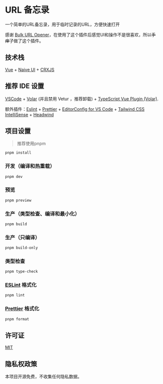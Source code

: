 # URL 备忘录

一个简单的URL备忘录，用于临时记录的URL，方便快速打开

感谢 [Bulk URL Opener](https://github.com/EuanRiggans/BulkURLOpener)，在使用了这个插件后感觉UI和操作不是很喜欢，所以~~手痒了~~做了这个插件。

## 技术栈

[Vue](https://vuejs.org/) + [Naive UI](https://www.naiveui.com/) + [CRXJS](https://crxjs.dev/vite-plugin/)

## 推荐 IDE 设置

[VSCode](https://code.visualstudio.com/) + [Volar](https://marketplace.visualstudio.com/items?itemName=Vue.volar) (并且禁用 Vetur ，推荐卸载) + [TypeScript Vue Plugin (Volar)](https://marketplace.visualstudio.com/items?itemName=Vue.vscode-typescript-vue-plugin).

额外插件：[Eslint](https://marketplace.visualstudio.com/items?itemName=dbaeumer.vscode-eslint) + [Prettier](https://marketplace.visualstudio.com/items?itemName=esbenp.prettier-vscode) + [EditorConfig for VS Code](https://marketplace.visualstudio.com/items?itemName=EditorConfig.EditorConfig) + [Tailwind CSS IntelliSense](https://marketplace.visualstudio.com/items?itemName=bradlc.vscode-tailwindcss) + [Headwind](https://marketplace.visualstudio.com/items?itemName=heybourn.headwind)

## 项目设置

> 推荐使用pnpm

```sh
pnpm install
```

### 开发（编译和热重载）

```sh
pnpm dev
```

### 预览

```sh
pnpm preview
```

### 生产（类型检查、编译和最小化）

```sh
pnpm build
```

### 生产（只编译）

```sh
pnpm build-only
```

### 类型检查

```sh
pnpm type-check
```

### [ESLint](https://eslint.org/) 格式化

```sh
pnpm lint
```

### [Prettier](https://prettier.io/) 格式化

```sh
pnpm format
```

## 许可证

[MIT](https://opensource.org/licenses/MIT)

## 隐私权政策

本项目开源免费，不收集任何隐私数据。
